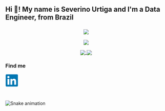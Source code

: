 <h2 align="left">Hi 👋! My name is Severino Urtiga and I'm a Data Engineer, from Brazil</h2>

###

<p align="center">
  <a href="#">
    <img align="center" width="300" src="https://media.giphy.com/media/du3J3cXyzhj75IOgvA/giphy.gif" />
  </a>
</p>
<p align="center">
  <a href="#">
    <img align="center" width="300" src="https://i.imgflip.com/8y3bxm.gif" />
  </a>
</p>

<p align="center">
  <a href="https://github.com/anuraghazra/github-readme-stats">
    <img
      align="center"
      src="https://github-readme-stats.vercel.app/api/top-langs/?username=biullsurtiga&layout=compact"
    />
  </a>
  <a href="https://github.com/anuraghazra/github-readme-stats">
    <img
      align="center"
      height="165"
      src="https://github-readme-stats.vercel.app/api?username=biullsurtiga&count_private=true&show_icons=true&custom_title=Github%20Status&hide=issues"
    />
  </a>
</p>

### Find me

  <a href="https://www.linkedin.com/in/severino-urtiga-79a34839/" target="_blank">
    <img
      src="https://github.com/devicons/devicon/blob/master/icons/linkedin/linkedin-original.svg"
      alt="typescript"
      width="40"
      height="40"
    />
  </a>

<!--
**biullsurtiga/biullsurtiga** is a ✨ _special_ ✨ repository because its `README.md` (this file) appears on your GitHub profile.

Here are some ideas to get you started:

- 🔭 I’m currently working on ...
- 🌱 I’m currently learning ...
- 👯 I’m looking to collaborate on ...
- 🤔 I’m looking for help with ...
- 💬 Ask me about ...
- 📫 How to reach me: ...
- 😄 Pronouns: ...
- ⚡ Fun fact: ...
-->
###

<br clear="both">

<img src="https://raw.githubusercontent.com/biullsurtiga/biullsurtiga/output/snake.svg" alt="Snake animation" />

###
